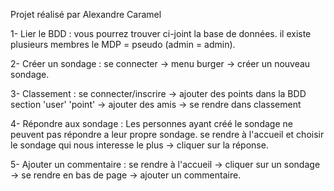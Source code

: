 Projet réalisé par Alexandre Caramel 

1- Lier le BDD :
vous pourrez trouver ci-joint la base de données.
il existe plusieurs membres le MDP = pseudo (admin = admin).

2- Créer un sondage : 
se connecter -> menu burger -> créer un nouveau sondage.

3- Classement : 
se connecter/inscrire -> ajouter des points dans la BDD section 'user' 'point' -> ajouter des amis -> se rendre dans classement

4- Répondre aux sondage : 
Les personnes ayant créé le sondage ne peuvent pas répondre a leur propre sondage.
se rendre à l'accueil et choisir le sondage qui nous interesse le plus -> cliquer sur la réponse.

5- Ajouter un commentaire : 
se rendre à l'accueil -> cliquer sur un sondage -> se rendre en bas de page -> ajouter un commentaire.